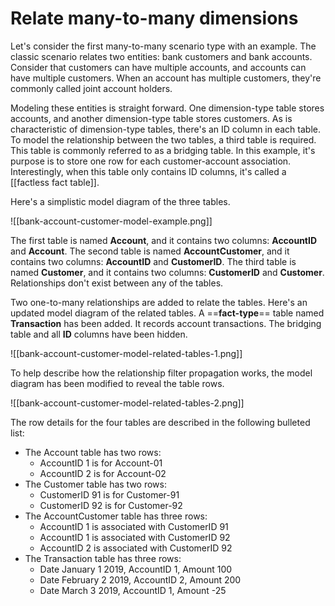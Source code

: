 # Relate many-to-many dimensions

Let's consider the first many-to-many scenario type with an example. The classic scenario relates two entities: bank customers and bank accounts. Consider that customers can have multiple accounts, and accounts can have multiple customers. When an account has multiple customers, they're commonly called joint account holders.

Modeling these entities is straight forward. One dimension-type table stores accounts, and another dimension-type table stores customers. As is characteristic of dimension-type tables, there's an ID column in each table. To model the relationship between the two tables, a third table is required. This table is commonly referred to as a bridging table. In this example, it's purpose is to store one row for each customer-account association. Interestingly, when this table only contains ID columns, it's called a [[factless fact table]].

Here's a simplistic model diagram of the three tables.

![[bank-account-customer-model-example.png]]

The first table is named **Account**, and it contains two columns: **AccountID** and **Account**. The second table is named **AccountCustomer**, and it contains two columns: **AccountID** and **CustomerID**. The third table is named **Customer**, and it contains two columns: **CustomerID** and **Customer**. Relationships don't exist between any of the tables.

Two one-to-many relationships are added to relate the tables. Here's an updated model diagram of the related tables. A ==**fact-type**== table named **Transaction** has been added. It records account transactions. The bridging table and all **ID** columns have been hidden.

![[bank-account-customer-model-related-tables-1.png]]

To help describe how the relationship filter propagation works, the model diagram has been modified to reveal the table rows.

![[bank-account-customer-model-related-tables-2.png]]

The row details for the four tables are described in the following bulleted list:
- The Account table has two rows:
    - AccountID 1 is for Account-01
    - AccountID 2 is for Account-02
- The Customer table has two rows:
    - CustomerID 91 is for Customer-91
    - CustomerID 92 is for Customer-92
- The AccountCustomer table has three rows:
    - AccountID 1 is associated with CustomerID 91
    - AccountID 1 is associated with CustomerID 92
    - AccountID 2 is associated with CustomerID 92
- The Transaction table has three rows:
    - Date January 1 2019, AccountID 1, Amount 100
    - Date February 2 2019, AccountID 2, Amount 200
    - Date March 3 2019, AccountID 1, Amount -25

